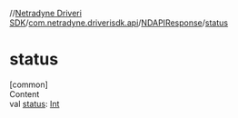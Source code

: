 //[Netradyne Driveri SDK](../../index.md)/[com.netradyne.driverisdk.api](../index.md)/[NDAPIResponse](index.md)/[status](status.md)



# status  
[common]  
Content  
val [status](status.md): [Int](https://kotlinlang.org/api/latest/jvm/stdlib/kotlin/-int/index.html)  



